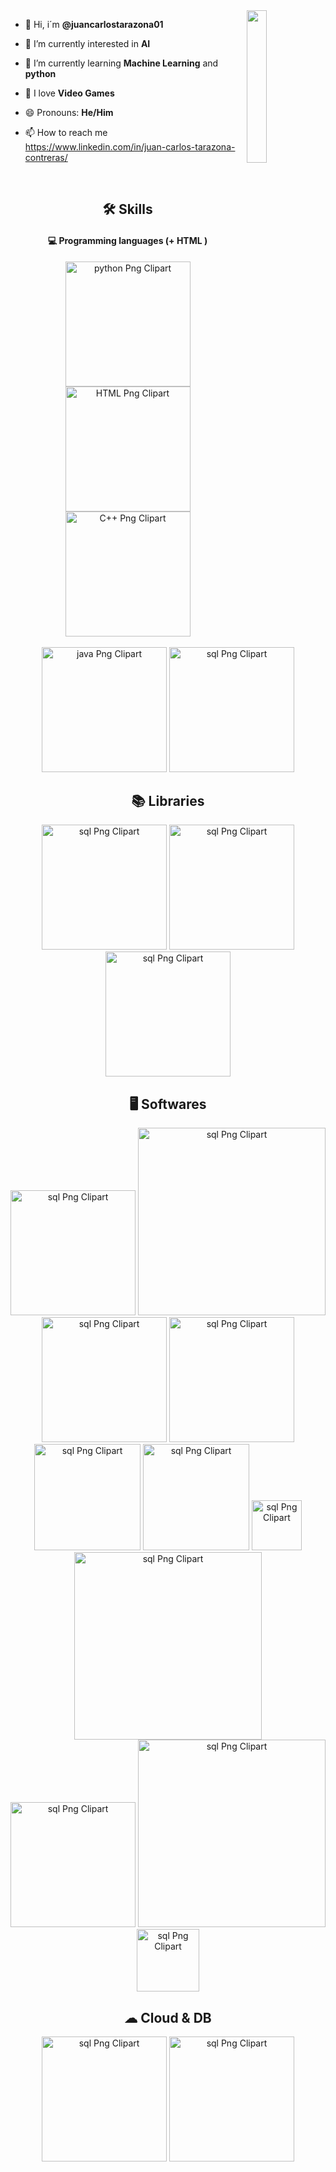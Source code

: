 <img align='right' src= 'https://www.bing.com/th?id=OUG.6BD5D3B186C7D423FD3961384152D1A4&w=236&c=11&rs=1&qlt=90&bgcl=ececec&o=6&pid=PersonalBing&p=0' width='25%'>  

- 👋 Hi, i´m **@juancarlostarazona01**
  
- 👀 I’m currently interested in **AI**
  
- 🌱 I’m currently learning **Machine Learning** and **python**

- 💞️ I love **Video Games**
  
- 😄 Pronouns: **He/Him**
  
- 📫 How to reach me https://www.linkedin.com/in/juan-carlos-tarazona-contreras/

 <br/>
 
<h2 align="center">🛠 Skills</h2>

<h4 align="center">💻 Programming languages (+ HTML )</h4>

<p align="center">
<img src="https://1000logos.net/wp-content/uploads/2020/08/Python-Logo.png" width="200" alt="python Png Clipart"></a>
<img src="https://desarrolloweb.com/storage/tag_images/actual/n20BWPxy4WXVZyC94Cvn2pPus1LSIo2drcqniEkJ.png" width="200" alt="HTML Png Clipart"></a>
<img src="https://freepngimg.com/thumb/c++/2-2-c++-png-clipart.png" width="200" alt="C++ Png Clipart"></a>
<br/>
<br/>
<img src="https://cdn.icon-icons.com/icons2/2699/PNG/512/java_horizontal_logo_icon_167858.png" width="200" alt="java Png Clipart"></a>
<img src="https://upload.wikimedia.org/wikipedia/commons/8/87/Sql_data_base_with_logo.png" width="200" alt="sql Png Clipart"></a>
</p>

<h2 align="center">📚 Libraries</h2>

<p align="center">
<img src="https://upload.wikimedia.org/wikipedia/commons/3/31/NumPy_logo_2020.svg" width="200" alt="sql Png Clipart"></a>
<img src="https://upload.wikimedia.org/wikipedia/commons/e/ed/Pandas_logo.svg" width="200" alt="sql Png Clipart"></a>
<img src="https://upload.wikimedia.org/wikipedia/commons/thumb/0/05/Scikit_learn_logo_small.svg/2560px-Scikit_learn_logo_small.svg.png" width="200" alt="sql Png Clipart"></a>
</p>

<h2 align="center">🖥 Softwares</h2>

<p align="center">
<img src="https://1000logos.net/wp-content/uploads/2023/04/Ubuntu-logo.png" width="200" alt="sql Png Clipart"></a>
<img src="https://pbs.twimg.com/media/Dp3nCCdXgAEIMxM.png" width="300" alt="sql Png Clipart"></a>
<img src="https://miro.medium.com/v2/resize:fit:1358/1*0LS0sRb2kjHtIIWtKAt-iw.png" width="200" alt="sql Png Clipart"></a>
<img src="https://1000logos.net/wp-content/uploads/2023/04/Git-logo.png" width="200" alt="sql Png Clipart"></a>
<img src="https://i.pinimg.com/originals/92/f3/b1/92f3b1027e70a29b31627616b5e9e4df.png" width="170" alt="sql Png Clipart"></a>
<img src="https://www.iri.com/blog/wp-content/uploads/2012/06/eclipse-logo.png" width="170" alt="sql Png Clipart"></a>
<img src="https://avatars.githubusercontent.com/u/30841581?s=280&v=4" width="80" alt="sql Png Clipart"></a>
<img src="https://anchor-u.com/wp-content/uploads/2022/08/metasploit.png" width="300" alt="sql Png Clipart"></a>
<br/>
<img src="https://globalaihub.com/wp-content/uploads/2022/03/Google-Colab-Logo-1.png" width="200" alt="sql Png Clipart"></a>
<img src="https://assets-global.website-files.com/5f217a8e6bc2c82a9d803089/5f307245e806c6fc594a8fdd_DeepNote_August%202020-01.png" width="300" alt="sql Png Clipart"></a>
<img src="https://anturis.com/wp-content/uploads/2022/09/StarUML-Logo-1.png" width="100" alt="sql Png Clipart"></a>
</p>

<h2 align="center">☁ Cloud & DB</h2>

<p align="center">
<img src="https://logohistory.net/wp-content/uploads/2023/06/AWS-Emblem.png" width="200" alt="sql Png Clipart"></a>
<img src="https://1000logos.net/wp-content/uploads/2020/08/MySQL-Logo.png" width="200" alt="sql Png Clipart"></a>
</p>

<!---
juancarlostarazona01/juancarlostarazona01 is a ✨ special ✨ repository because its `README.md` (this file) appears on your GitHub profile.
You can click the Preview link to take a look at your changes.
--->
